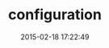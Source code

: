 ---
layout: post
title:  "configuration"
repo:   "ahoward/configuration"
date:   2015-02-18 17:22:49
gemurl: https://github.com/ahoward/configuration
---